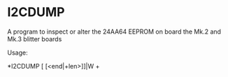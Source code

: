 # I2CDUMP

A program to inspect or alter the 24AA64 EEPROM on board the Mk.2 and Mk.3 blitter boards

Usage:

\*I2CDUMP [<start> [<end|+len>]]|W <addr> <D>+